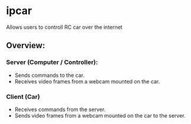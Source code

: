 # ipcar

Allows users to controll RC car over the internet

## Overview:
### Server (Computer / Controller):
- Sends commands to the car.
- Receives video frames from a webcam mounted on the car.

### Client (Car)
- Receives commands from the server.
- Sends video frames from a webcam mounted on the car to the server.
